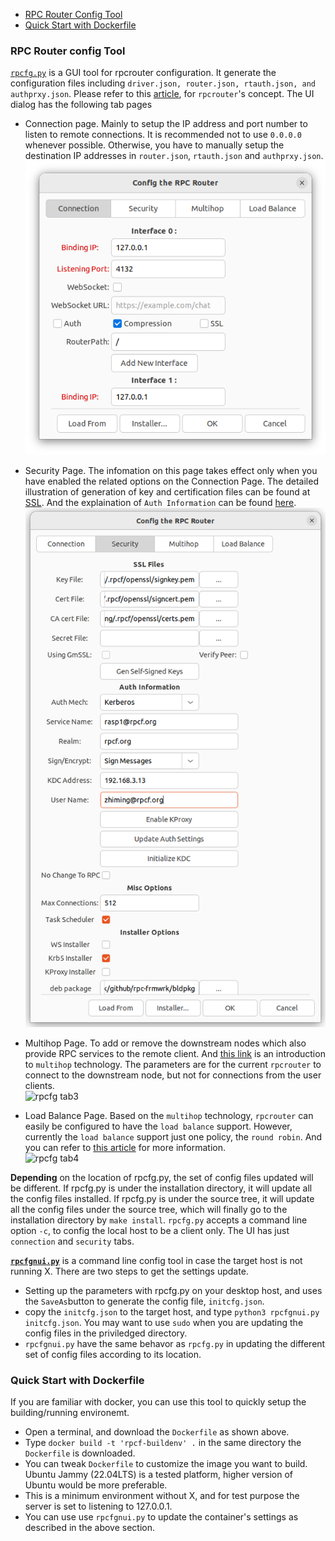 - [RPC Router Config Tool](#rpc-router-config-tool)
- [Quick Start with Dockerfile](#quick-start-with-dockerfile)

### RPC Router config Tool
[`rpcfg.py`](./rpcfg.py) is a GUI tool for rpcrouter configuration. It generate the configuration files including `driver.json, router.json, rtauth.json, and authprxy.json`. Please refer to this [article](../rpc/readme.md), for `rpcrouter`'s concept.
The UI dialog has the following tab pages
* Connection page. Mainly to setup the IP address and port number to listen to remote connections. It is recommended not to use `0.0.0.0` whenever possible. Otherwise, you have to manually setup the destination IP addresses in `router.json`, `rtauth.json` and `authprxy.json`.   
  ![rpcfg tab1](../pics/rpcfg.png)
  
* Security Page. The infomation on this page takes effect only when you have enabled the related options on the Connection Page. The detailed illustration of generation of key and certification files can be found at [SSL](../rpc/sslport). And the explaination of `Auth Information` can be found [here](../rpc/security#4-enable-authentication-for-rpc-frmwrk).   
  ![rpcfg tab2](../pics/rpcfg2.png)
* Multihop Page. To add or remove the downstream nodes which also provide RPC services to the remote client. And [this link](https://github.com/zhiming99/rpc-frmwrk/wiki/Introduction-of-Multihop-support) is an introduction to `multihop` technology. The parameters are for the current `rpcrouter` to connect to the downstream node, but not for connections from the user clients.   
  ![rpcfg tab3](../pics/rpcfg3.png)
* Load Balance Page. Based on the `multihop` technology, `rpcrouter` can easily be configured to have the `load balance` support. However, currently the `load balance` support just one policy, the `round robin`. And you can refer to [this article](https://github.com/zhiming99/rpc-frmwrk/wiki/Introduction-of-Multihop-support#node-redundancyload-balance) for more information.   
  ![rpcfg tab4](../pics/rpcfg4.png)
  
**Depending** on the location of rpcfg.py, the set of config files updated will be different. If rpcfg.py is under the installation directory, it will update all the config files installed. If rpcfg.py is under the source tree, it will update all the config files under the source tree, which will finally go to the installation directory by `make install`.
`rpcfg.py` accepts a command line option `-c`, to config the local host to be a client only. The UI has just `connection` and `security` tabs.

**[`rpcfgnui.py`](./rpcfgnui.py)** is a command line config tool in case the target host is not running X. There are two steps to get the settings update.
  * Setting up the parameters with rpcfg.py on your desktop host, and uses the `SaveAs`button to generate the config file, `initcfg.json`.
  * copy the `initcfg.json` to the target host, and type `python3 rpcfgnui.py initcfg.json`. You may want to use `sudo` when you are updating the config files in the priviledged directory.
  * `rpcfgnui.py` have the same behavor as `rpcfg.py` in updating the different set of config files according to its location.

### Quick Start with Dockerfile
If you are familiar with docker, you can use this tool to quickly setup the building/running environemt.
  * Open a terminal, and download the `Dockerfile` as shown above.
  * Type `docker build -t 'rpcf-buildenv' .` in the same directory the `Dockerfile` is downloaded.
  * You can tweak `Dockerfile` to customize the image you want to build. Ubuntu Jammy (22.04LTS) is a tested platform, higher version of Ubuntu would be more preferable. 
  * This is a minimum environment without X, and for test purpose the server is set to listening to 127.0.0.1.
  * You can use use `rpcfgnui.py` to update the container's settings as described in the above section.
